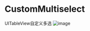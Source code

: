 # CustomMultiselect
UITableView自定义多选
 ![image](https://github.com/sunzhe/CustomMultiselect/tree/master/testTableView/screenshots/1.png)